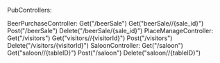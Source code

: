 PubControllers:


BeerPurchaseController: Get("/beerSale") Get("beerSale//{sale_id}") Post("/beerSale") Delete("/beerSale/{sale_id}")
PlaceManageController: Get("/visitors") Get("visitors//{visitorId}") Post("/visitors") Delete("/visitors/{visitorId}")
SaloonController: Get("/saloon") Get("saloon//{tableID}") Post("/saloon") Delete("saloon//{tableID}")
